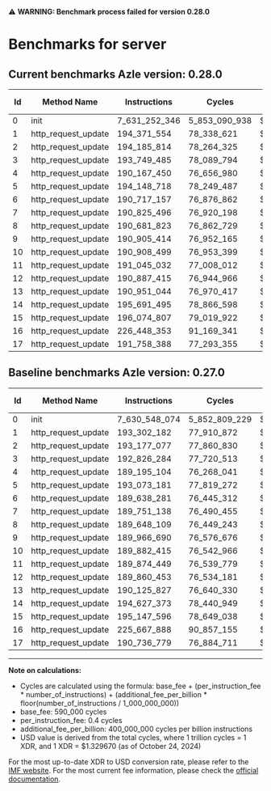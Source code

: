 ⚠️ **WARNING: Benchmark process failed for version 0.28.0**

# Benchmarks for server

## Current benchmarks Azle version: 0.28.0

| Id  | Method Name         | Instructions  | Cycles        | USD           | USD/Million Calls | Change                              |
| --- | ------------------- | ------------- | ------------- | ------------- | ----------------- | ----------------------------------- |
| 0   | init                | 7_631_252_346 | 5_853_090_938 | $0.0077826794 | $7_782.67         | <font color="red">+704_272</font>   |
| 1   | http_request_update | 194_371_554   | 78_338_621    | $0.0001041645 | $104.16           | <font color="red">+1_069_372</font> |
| 2   | http_request_update | 194_185_814   | 78_264_325    | $0.0001040657 | $104.06           | <font color="red">+1_008_737</font> |
| 3   | http_request_update | 193_749_485   | 78_089_794    | $0.0001038337 | $103.83           | <font color="red">+923_201</font>   |
| 4   | http_request_update | 190_167_450   | 76_656_980    | $0.0001019285 | $101.92           | <font color="red">+972_346</font>   |
| 5   | http_request_update | 194_148_718   | 78_249_487    | $0.0001040460 | $104.04           | <font color="red">+1_075_537</font> |
| 6   | http_request_update | 190_717_157   | 76_876_862    | $0.0001022209 | $102.22           | <font color="red">+1_078_876</font> |
| 7   | http_request_update | 190_825_496   | 76_920_198    | $0.0001022785 | $102.27           | <font color="red">+1_074_358</font> |
| 8   | http_request_update | 190_681_823   | 76_862_729    | $0.0001022021 | $102.20           | <font color="red">+1_033_714</font> |
| 9   | http_request_update | 190_905_414   | 76_952_165    | $0.0001023210 | $102.32           | <font color="red">+938_724</font>   |
| 10  | http_request_update | 190_908_499   | 76_953_399    | $0.0001023226 | $102.32           | <font color="red">+1_026_084</font> |
| 11  | http_request_update | 191_045_032   | 77_008_012    | $0.0001023952 | $102.39           | <font color="red">+1_170_583</font> |
| 12  | http_request_update | 190_887_415   | 76_944_966    | $0.0001023114 | $102.31           | <font color="red">+1_026_962</font> |
| 13  | http_request_update | 190_951_044   | 76_970_417    | $0.0001023453 | $102.34           | <font color="red">+825_217</font>   |
| 14  | http_request_update | 195_691_495   | 78_866_598    | $0.0001048665 | $104.86           | <font color="red">+1_064_122</font> |
| 15  | http_request_update | 196_074_807   | 79_019_922    | $0.0001050704 | $105.07           | <font color="red">+927_211</font>   |
| 16  | http_request_update | 226_448_353   | 91_169_341    | $0.0001212251 | $121.22           | <font color="red">+780_465</font>   |
| 17  | http_request_update | 191_758_388   | 77_293_355    | $0.0001027747 | $102.77           | <font color="red">+1_021_609</font> |

## Baseline benchmarks Azle version: 0.27.0

| Id  | Method Name         | Instructions  | Cycles        | USD           | USD/Million Calls |
| --- | ------------------- | ------------- | ------------- | ------------- | ----------------- |
| 0   | init                | 7_630_548_074 | 5_852_809_229 | $0.0077823048 | $7_782.30         |
| 1   | http_request_update | 193_302_182   | 77_910_872    | $0.0001035957 | $103.59           |
| 2   | http_request_update | 193_177_077   | 77_860_830    | $0.0001035292 | $103.52           |
| 3   | http_request_update | 192_826_284   | 77_720_513    | $0.0001033426 | $103.34           |
| 4   | http_request_update | 189_195_104   | 76_268_041    | $0.0001014113 | $101.41           |
| 5   | http_request_update | 193_073_181   | 77_819_272    | $0.0001034740 | $103.47           |
| 6   | http_request_update | 189_638_281   | 76_445_312    | $0.0001016470 | $101.64           |
| 7   | http_request_update | 189_751_138   | 76_490_455    | $0.0001017071 | $101.70           |
| 8   | http_request_update | 189_648_109   | 76_449_243    | $0.0001016523 | $101.65           |
| 9   | http_request_update | 189_966_690   | 76_576_676    | $0.0001018217 | $101.82           |
| 10  | http_request_update | 189_882_415   | 76_542_966    | $0.0001017769 | $101.77           |
| 11  | http_request_update | 189_874_449   | 76_539_779    | $0.0001017726 | $101.77           |
| 12  | http_request_update | 189_860_453   | 76_534_181    | $0.0001017652 | $101.76           |
| 13  | http_request_update | 190_125_827   | 76_640_330    | $0.0001019063 | $101.90           |
| 14  | http_request_update | 194_627_373   | 78_440_949    | $0.0001043006 | $104.30           |
| 15  | http_request_update | 195_147_596   | 78_649_038    | $0.0001045773 | $104.57           |
| 16  | http_request_update | 225_667_888   | 90_857_155    | $0.0001208100 | $120.81           |
| 17  | http_request_update | 190_736_779   | 76_884_711    | $0.0001022313 | $102.23           |

---

**Note on calculations:**

- Cycles are calculated using the formula: base_fee + (per_instruction_fee \* number_of_instructions) + (additional_fee_per_billion \* floor(number_of_instructions / 1_000_000_000))
- base_fee: 590_000 cycles
- per_instruction_fee: 0.4 cycles
- additional_fee_per_billion: 400_000_000 cycles per billion instructions
- USD value is derived from the total cycles, where 1 trillion cycles = 1 XDR, and 1 XDR = $1.329670 (as of October 24, 2024)

For the most up-to-date XDR to USD conversion rate, please refer to the [IMF website](https://www.imf.org/external/np/fin/data/rms_sdrv.aspx).
For the most current fee information, please check the [official documentation](https://internetcomputer.org/docs/current/developer-docs/gas-cost#execution).
